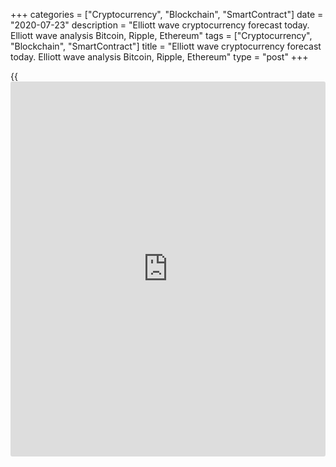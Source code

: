 +++
categories = ["Cryptocurrency", "Blockchain", "SmartContract"]
date = "2020-07-23"
description = "Elliott wave cryptocurrency forecast today. Elliott wave analysis Bitcoin, Ripple, Ethereum"
tags = ["Cryptocurrency", "Blockchain", "SmartContract"]
title = "Elliott wave cryptocurrency forecast today. Elliott wave analysis Bitcoin, Ripple, Ethereum"
type = "post"
+++

{{<iframe id="large-banner" src="https://www.bounty.group/#slide=16.0" width="100%" height="600" scrolling="no" style="border: 0px solid rgb(216, 221, 230); border-radius: 3px;">}}

July 23, 2020

July 23, 2020

Elliott wave [daily](https://www.fintecher.org/2020/03/03/forex-trading-daily-strategy/) forecast for Bitcoin, Ripple and EthereumRoman Onegin

##  **Elliott wave forecast for BTCUSD, ETHUSD, XRPUSD for today**

###  **Elliott wave[BTCUSD][1] analysis**

 **![LiteForex: Elliott wave cryptocurrency forecast today. Elliott wave
analysis Bitcoin, Ripple, Ethereum][2]**

The BTCUSD continues forming the large upward impulse wave. The chart
displays the structure of the last element of this bullish trend. It is
clear that the corrective wave [4] completed. This correction is
composed of three sub-waves (W)-(X)-(Y). The market is now forming the
initial part of the new impulse wave. There have completed two small
sub-waves (1) and (2). The third wave should be developing over the next
few weeks.

* * *

###  **Elliott wave[XRPUSD][3] analysis**

 **![LiteForex: Elliott wave cryptocurrency forecast today. Elliott wave
analysis Bitcoin, Ripple, Ethereum][4]**

The XRPUSD market is developing the upward impulse wave (C) that may
conclude the global zigzag-shaped wave [Z]. Wave (C) is composed of the
sub-waves 1-2-3-4-5. The down corrective wave 4 has recently completed
as a double-zigzag [w]-[x]-[y]. Next, the market has resumed rising.
There is now developing the third element of the final impulse 5. The
price should be rising in wave [3] over the next few weeks. Next, the
price could start declining in the corrective wave [4]. After that, the
market will again rise in wave [5], as it is outlined in the chart.

* * *

###  **Elliott wave[ETHUSD][5] analysis**

 **![LiteForex: Elliott wave cryptocurrency forecast today. Elliott wave
analysis Bitcoin, Ripple, Ethereum][6]**

The ETHUSD market continues forming the upward ending diagonal that is
composed of five sub-waves 1-2-3-4-5. The first four elements of this
ending diagonal have completed. The market is now rising in wave 5 that
is developing as a zigzag [a]-[b]-[c]. Impulse wave [a] and corrective
wave [b] have completed. There is now developing the downward correction
(4) of impulse [c]. The price should decline a little in correction (4).
Next, the market should be rising in wave (5) to a level of 278.00, as
it is outlined in the chart.

* * *

P.S. Did you like my article? Share it in social networks: it will be
the best “thank you" :)

Ask me questions and comment below. I’ll be glad to answer your
questions and give necessary explanations.

 **Useful links:**

  * I recommend trying to trade with a reliable broker [here][7]. The system allows you to trade by yourself or copy successful traders from all across the globe.
  * Use my promo-code BLOG for getting deposit bonus 50% on LiteForex platform. Just enter this code in the appropriate field while [depositing][8] your trading account.
  * Telegram channel with high-quality analytics, Forex reviews, training articles, and other useful things for traders <t.me/liteforex>

![Elliott wave [daily](https://www.fintecher.org/2020/03/03/forex-trading-daily-strategy/) forecast for Bitcoin, Ripple and Ethereum][9]

The content of this article reflects the author’s opinion and does not
necessarily reflect the official position of LiteForex. The material
published on this page is provided for informational purposes only and
should not be considered as the provision of investment advice for the
purposes of Directive 2004/39/EC.

Rate this article:

{{value}}

( {{count}} {{title}} )

   1. my.liteforex.com/trading/chart?symbol=BTCUSD
   2. cdn.liteforex.com/cache/uploads/blog_post/wave-analysis-crypto/23-07-2020/BTCUSDH2.png?w=30&s=50ded20b3f4d9cd37d31e15431abe20a
   3. my.liteforex.com/trading/chart?symbol=XRPUSD
   4. cdn.liteforex.com/cache/uploads/blog_post/wave-analysis-crypto/23-07-2020/XRPUSDH2.png?w=30&s=c8cc2dc0ca2ac60908f3b5968ffc583f
   5. my.liteforex.com/trading/chart?symbol=ETHUSD
   6. cdn.liteforex.com/cache/uploads/blog_post/wave-analysis-crypto/23-07-2020/ETHUSDH2.png?w=30&s=5bd67d67c54a0e019cfb275531fa2857
   7. my.liteforex.com/?category=analysts-opinions&slug=elliott-wave-[daily](https://www.fintecher.org/2020/03/03/forex-trading-daily-strategy/)-forecast-for-[bitcoin](https://www.letsplayfx.com/blog/forex-for-bitcoin/)-ripple-and-[Ethereum](https://www.playgroundfx.com/blog/the-creator-of-ethereum/)-2020-07-23&openPopup=%2Fregistration%2Fpopup&utm_source=blog&utm_medium=article&utm_campaign=bonus
   8. my.liteforex.com/deposit/?category=analysts-opinions&slug=elliott-wave-[daily](https://www.fintecher.org/2020/03/03/forex-trading-daily-strategy/)-forecast-for-[bitcoin](https://www.letsplayfx.com/blog/forex-for-bitcoin/)-ripple-and-[Ethereum](https://www.playgroundfx.com/blog/the-creator-of-ethereum/)-2020-07-23&promo_code=BLOG&utm_source=blog&utm_medium=article&utm_campaign=bonus
   9. cdn.liteforex.com/cache/uploads/blog_post/wave-analysis-crypto/23-07-2020/[BTC](https://www.playgroundfx.com/blog/who-is-the-creator-of-bitcoin/)-eth-xrp-23-07-2020-wave-analysis.jpg?q=75&w=1000&s=6c07a29482a08f5faad3064659c4e361